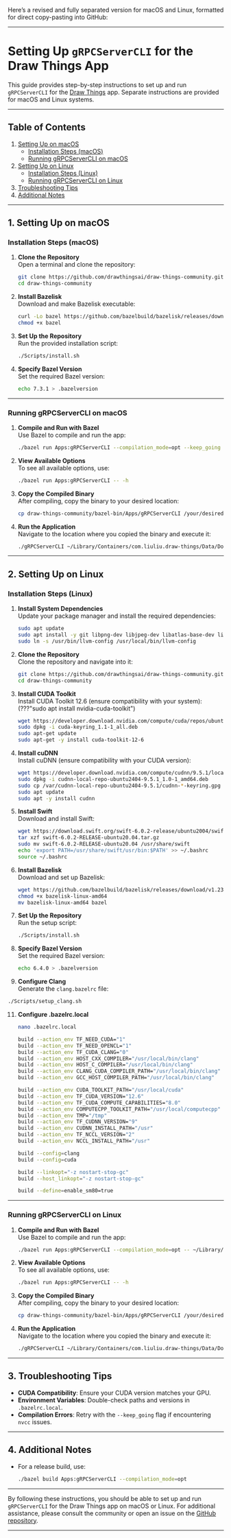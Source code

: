 Here’s a revised and fully separated version for macOS and Linux, formatted for direct copy-pasting into GitHub:

---

# Setting Up `gRPCServerCLI` for the Draw Things App

This guide provides step-by-step instructions to set up and run `gRPCServerCLI` for the [Draw Things](https://github.com/drawthingsai/draw-things-community) app. Separate instructions are provided for macOS and Linux systems.

---

## Table of Contents

1. [Setting Up on macOS](#setting-up-on-macos)
   - [Installation Steps (macOS)](#installation-steps-macos)
   - [Running gRPCServerCLI on macOS](#running-grpcservercli-on-macos)
2. [Setting Up on Linux](#setting-up-on-linux)
   - [Installation Steps (Linux)](#installation-steps-linux)
   - [Running gRPCServerCLI on Linux](#running-grpcservercli-on-linux)
3. [Troubleshooting Tips](#troubleshooting-tips)
4. [Additional Notes](#additional-notes)

---

## 1. Setting Up on macOS

### Installation Steps (macOS)

1. **Clone the Repository**  
   Open a terminal and clone the repository:
   ```bash
   git clone https://github.com/drawthingsai/draw-things-community.git
   cd draw-things-community
   ```

2. **Install Bazelisk**  
   Download and make Bazelisk executable:
   ```bash
   curl -Lo bazel https://github.com/bazelbuild/bazelisk/releases/download/v1.23.0/bazelisk-darwin-arm64
   chmod +x bazel
   ```

3. **Set Up the Repository**  
   Run the provided installation script:
   ```bash
   ./Scripts/install.sh
   ```

4. **Specify Bazel Version**  
   Set the required Bazel version:
   ```bash
   echo 7.3.1 > .bazelversion
   ```

---

### Running gRPCServerCLI on macOS

1. **Compile and Run with Bazel**  
   Use Bazel to compile and run the app:
   ```bash
   ./bazel run Apps:gRPCServerCLI --compilation_mode=opt --keep_going -- ~/Library/Containers/com.liuliu.draw-things/Data/Documents/Models
   ```

2. **View Available Options**  
   To see all available options, use:
   ```bash
   ./bazel run Apps:gRPCServerCLI -- -h
   ```

3. **Copy the Compiled Binary**  
   After compiling, copy the binary to your desired location:
   ```bash
   cp draw-things-community/bazel-bin/Apps/gRPCServerCLI /your/desired/path
   ```

4. **Run the Application**  
   Navigate to the location where you copied the binary and execute it:
   ```bash
   ./gRPCServerCLI ~/Library/Containers/com.liuliu.draw-things/Data/Documents/Models
   ```

---

## 2. Setting Up on Linux

### Installation Steps (Linux)

1. **Install System Dependencies**  
   Update your package manager and install the required dependencies:
   ```bash
   sudo apt update
   sudo apt install -y git libpng-dev libjpeg-dev libatlas-base-dev libblas-dev libgsl-dev clang libomp-dev llvm
   sudo ln -s /usr/bin/llvm-config /usr/local/bin/llvm-config 
   ```

2. **Clone the Repository**  
   Clone the repository and navigate into it:
   ```bash
   git clone https://github.com/drawthingsai/draw-things-community.git
   cd draw-things-community
   ```

3. **Install CUDA Toolkit**  
   Install CUDA Toolkit 12.6 (ensure compatibility with your system):
   (???"sudo apt install nvidia-cuda-toolkit")

   ```bash
   wget https://developer.download.nvidia.com/compute/cuda/repos/ubuntu2404/x86_64/cuda-keyring_1.1-1_all.deb
   sudo dpkg -i cuda-keyring_1.1-1_all.deb
   sudo apt-get update
   sudo apt-get -y install cuda-toolkit-12-6
   ```

5. **Install cuDNN**  
   Install cuDNN (ensure compatibility with your CUDA version):
   ```bash
   wget https://developer.download.nvidia.com/compute/cudnn/9.5.1/local_installers/cudnn-local-repo-ubuntu2404-9.5.1_1.0-1_amd64.deb
   sudo dpkg -i cudnn-local-repo-ubuntu2404-9.5.1_1.0-1_amd64.deb
   sudo cp /var/cudnn-local-repo-ubuntu2404-9.5.1/cudnn-*-keyring.gpg /usr/share/keyrings/
   sudo apt update
   sudo apt -y install cudnn
   ```

6. **Install Swift**  
   Download and install Swift:
   ```bash
   wget https://download.swift.org/swift-6.0.2-release/ubuntu2004/swift-6.0.2-RELEASE/swift-6.0.2-RELEASE-ubuntu20.04.tar.gz
   tar xzf swift-6.0.2-RELEASE-ubuntu20.04.tar.gz
   sudo mv swift-6.0.2-RELEASE-ubuntu20.04 /usr/share/swift
   echo 'export PATH=/usr/share/swift/usr/bin:$PATH' >> ~/.bashrc
   source ~/.bashrc
   ```

7. **Install Bazelisk**  
   Download and set up Bazelisk:
   ```bash
   wget https://github.com/bazelbuild/bazelisk/releases/download/v1.23.0/bazelisk-linux-amd64
   chmod +x bazelisk-linux-amd64
   mv bazelisk-linux-amd64 bazel
   ```

8. **Set Up the Repository**  
   Run the setup script:
   ```bash
   ./Scripts/install.sh
   ```

9. **Specify Bazel Version**  
   Set the required Bazel version:
   ```bash
   echo 6.4.0 > .bazelversion
   ```

10. **Configure Clang**  
   Generate the `clang.bazelrc` file:
   ```bash
   ./Scripts/setup_clang.sh
   ```

11. **Configure .bazelrc.local**
    ```bash
    nano .bazelrc.local

    build --action_env TF_NEED_CUDA="1"
    build --action_env TF_NEED_OPENCL="1"
    build --action_env TF_CUDA_CLANG="0"
    build --action_env HOST_CXX_COMPILER="/usr/local/bin/clang"
    build --action_env HOST_C_COMPILER="/usr/local/bin/clang"
    build --action_env CLANG_CUDA_COMPILER_PATH="/usr/local/bin/clang"
    build --action_env GCC_HOST_COMPILER_PATH="/usr/local/bin/clang"

    build --action_env CUDA_TOOLKIT_PATH="/usr/local/cuda"
    build --action_env TF_CUDA_VERSION="12.6"
    build --action_env TF_CUDA_COMPUTE_CAPABILITIES="8.0"
    build --action_env COMPUTECPP_TOOLKIT_PATH="/usr/local/computecpp"
    build --action_env TMP="/tmp"
    build --action_env TF_CUDNN_VERSION="9"
    build --action_env CUDNN_INSTALL_PATH="/usr"
    build --action_env TF_NCCL_VERSION="2"
    build --action_env NCCL_INSTALL_PATH="/usr"

    build --config=clang
    build --config=cuda

    build --linkopt="-z nostart-stop-gc"
    build --host_linkopt="-z nostart-stop-gc"

    build --define=enable_sm80=true
    ```
---

### Running gRPCServerCLI on Linux

1. **Compile and Run with Bazel**  
   Use Bazel to compile and run the app:
   ```bash
   ./bazel run Apps:gRPCServerCLI --compilation_mode=opt -- ~/Library/Containers/com.liuliu.draw-things/Data/Documents/Models
   ```

2. **View Available Options**  
   To see all available options, use:
   ```bash
   ./bazel run Apps:gRPCServerCLI -- -h
   ```

3. **Copy the Compiled Binary**  
   After compiling, copy the binary to your desired location:
   ```bash
   cp draw-things-community/bazel-bin/Apps/gRPCServerCLI /your/desired/path
   ```

4. **Run the Application**  
   Navigate to the location where you copied the binary and execute it:
   ```bash
   ./gRPCServerCLI ~/Library/Containers/com.liuliu.draw-things/Data/Documents/Models
   ```

---

## 3. Troubleshooting Tips

- **CUDA Compatibility**: Ensure your CUDA version matches your GPU.
- **Environment Variables**: Double-check paths and versions in `.bazelrc.local`.
- **Compilation Errors**: Retry with the `--keep_going` flag if encountering `nvcc` issues.

---

## 4. Additional Notes

- For a release build, use:
  ```bash
  ./bazel build Apps:gRPCServerCLI --compilation_mode=opt
  ```

---

By following these instructions, you should be able to set up and run `gRPCServerCLI` for the Draw Things app on macOS or Linux. For additional assistance, please consult the community or open an issue on the [GitHub repository](https://github.com/drawthingsai/draw-things-community).

--- 
